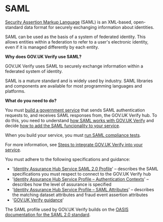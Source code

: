 # SAML

[Security Assertion Markup Language](#glossary-SAML) (SAML) is an XML-based,
open-standard data format for securely exchanging information about
identities.

SAML can be used as the basis of a system of federated identity. This
allows entities within a federation to refer to a user's electronic
identity, even if it is managed differently by each entity.

**Why does GOV.UK Verify use SAML?**

GOV.UK Verify uses SAML to securely exchange information within a
federated system of identity.

SAML is a mature standard and is widely used by industry. SAML libraries
and components are available for most programming languages and
platforms.

**What do you need to do?**

You must [build a government service](#build-your-service) that sends SAML
authentication requests to, and receives SAML responses from, the GOV.UK
Verify hub. To do this, you need to understand
[how SAML works with GOV.UK Verify](#how-saml-works-with-gov-uk-verify) and
decide [how to add the SAML funcionality to your service](#saml-integration).

When you build your service, you must
[run SAML compliance tests](#run-saml-compliance-tests).

For more information, see [Steps to integrate GOV.UK Verify into your service](#steps-to-integrate-gov-uk-verify-into-your-service).


<a name="saml-documents"></a>

You must adhere to the following specifications and guidance:

-   '[Identity Assurance Hub Service SAML 2.0
    Profile](https://www.gov.uk/government/publications/identity-assurance-hub-service-saml-20-profile)'
    – describes the SAML specifications you must respect to connect to
    the GOV.UK Verify hub
-   '[Identity Assurance Hub Service Profile – Authentication
    Contexts](https://www.gov.uk/government/publications/identity-assurance-hub-service-profile-authentication-contexts)'
    – describes how the level of assurance is specified
-   '[Identity Assurance Hub Service Profile – SAML
    Attributes](https://www.gov.uk/government/publications/identity-assurance-hub-service-profile-saml-attributes)'
    – describes the matching dataset attributes and fraud event
    assertion attributes
-   '[GOV.UK Verify
    guidance](https://www.gov.uk/service-manual/identity-assurance/index.html)'

The SAML profile used by GOV.UK Verify builds on the [OASIS
documentation for the SAML 2.0
standard](https://www.oasis-open.org/standards#samlv2.0).
